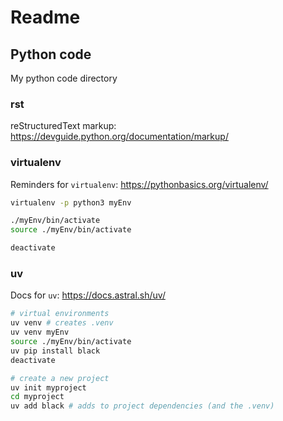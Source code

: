 # Readme

## Python code

My python code directory

### rst

reStructuredText markup: https://devguide.python.org/documentation/markup/

### virtualenv

Reminders for `virtualenv`: https://pythonbasics.org/virtualenv/ 

```bash
virtualenv -p python3 myEnv

./myEnv/bin/activate
source ./myEnv/bin/activate

deactivate
```

### uv

Docs for `uv`: https://docs.astral.sh/uv/

```bash
# virtual environments
uv venv # creates .venv
uv venv myEnv
source ./myEnv/bin/activate
uv pip install black
deactivate

# create a new project
uv init myproject
cd myproject
uv add black # adds to project dependencies (and the .venv)

```
